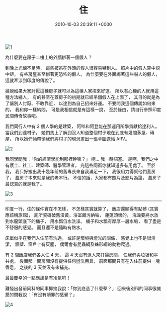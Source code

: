 ﻿---
layout: post
title: 住
date: 2010-10-03 20:39:11 +0000
category: 誌
tags: [印度行]
---


![1](/blog/assets/images/2010/house1.jpg)

為什麼要在房子二樓上的外牆綁著一個假人？

到晚上光線不足時，
這些被吊在外頭的假人很容易嚇到人。
照片中的假人算中規中矩，
有些房屋甚至綁著更恐怖的假人。
為什麼要在外面綁著這些嚇人的假人，
這就牽涉到印度的傳說了。


<!--more-->

據說如果大家討厭這棟房子就可以為這棟人家招來好運。
所以有心機的人就用這種方法嚇人，
有的甚至在蓋房子的初期就已經吊個假人在上面了，
其目的就是為了讓別人討厭、不敢靠近，
以達到為自己招來好運。
不要問我這個傳說如何來的，
我和你一樣納悶，
可是我相信就是有這樣一說，
至於緣由，請自行參照印度民間傳奇故事吧。

我們同行人中有 2 個人學的是建築，
阿咩和阿登能在那運用所學貢獻給達利人。
當我們到達村子，
她們馬上了解到沒人知道整個村子現在到底有幾間茅屋、磚屋，
所以她們倆帶領我們將村子的現況畫出一張草圖送給 ARV。

![2](/blog/assets/images/2010/house2.jpg)

我同學問我：「你的經濟學能到那裡幹嘛？」
呃... 我一時語塞。
是啊，我們之中有護士、社工、建築師、醫學管理者，
光這些同銜你就知道多有用處了。
至於我，
我只好搬出我十幾年前的舊專長來自我滿足一下，
我很用力得幫他們蓋房子，
蓋房子本來就是我的老本行。
不信的話，大家都有照片及影片為證，
蓋房子最認真的就是我了。

![3](/blog/assets/images/2010/house3.jpg)


***

印度一行，住的條件實在不怎樣，
不怎樣其實就算了，
飯店還顯得有點髒 (其實應該稱旅館)，
廁所瓷磚破舊漬黃，浴室藏污納垢，
蓮蓬頭壞的，
洗澡要將水放到水龍頭底下的桶子，
用水瓢舀水洗澡。
桶子和水瓢有厚厚一層水垢，
看了盡是不舒服的感覺。
而且還不是隨時有熱水。

床單似乎在我們入住前有洗過，
或許是環境與燈光的關係，
感覺上也不是很清潔，
牆壁、窗戶上有灰塵，
偶爾會有昆蟲綱及蛛形綱的動物爬過。

有 2 間飯店我們各入住 4 天，
這 4 天沒有派人來打掃房間，
任我們與垃圾和平共處。
後面那一間房間沒有提供任何盥洗用具，
前面那間只有在入住前提供一塊香皂，
之後的 3 天並沒有來補充。

最最慶幸的一點應該是有冷氣吧！

難怪出發前同科的同事揶揄我說：「你到底造了什麼孽？」
回來後別科的同事很誠懇的問我說：「有沒有贖罪的感覺？」

![4](/blog/assets/images/2010/house4.jpg)